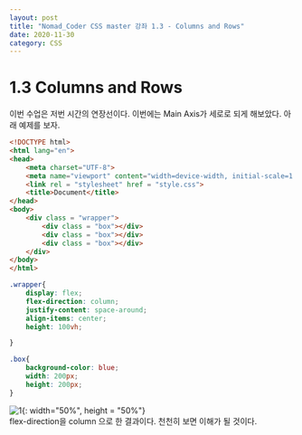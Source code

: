 ```yaml
---
layout: post
title: "Nomad_Coder CSS master 강좌 1.3 - Columns and Rows"
date: 2020-11-30
category: CSS
---
```

# 1.3 Columns and Rows
이번 수업은 저번 시간의 연장선이다. 이번에는 Main Axis가 세로로 되게 해보았다. 아래 예제를 보자.
```html
<!DOCTYPE html>
<html lang="en">
<head>
    <meta charset="UTF-8">
    <meta name="viewport" content="width=device-width, initial-scale=1.0">
    <link rel = "stylesheet" href = "style.css">
    <title>Document</title>
</head>
<body>
    <div class = "wrapper">
        <div class = "box"></div>
        <div class = "box"></div>
        <div class = "box"></div>
    </div>
</body>
</html>
```

```css
.wrapper{
    display: flex;
    flex-direction: column;
    justify-content: space-around;
    align-items: center;
    height: 100vh;

}

.box{
    background-color: blue;
    width: 200px;
    height: 200px;
}
```   
![1](https://user-images.githubusercontent.com/60607880/100725350-44494500-3407-11eb-9c61-3d3ef9d5021f.PNG){: width="50%", height = "50%"}   
flex-direction을 column 으로 한 결과이다. 천천히 보면 이해가 될 것이다.
